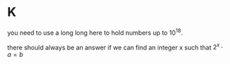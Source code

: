 # K
you need to use a long long here to hold numbers up to $10^{18}$.

there should always be an answer if we can find an integer x such that $2^x \cdot a = b$
